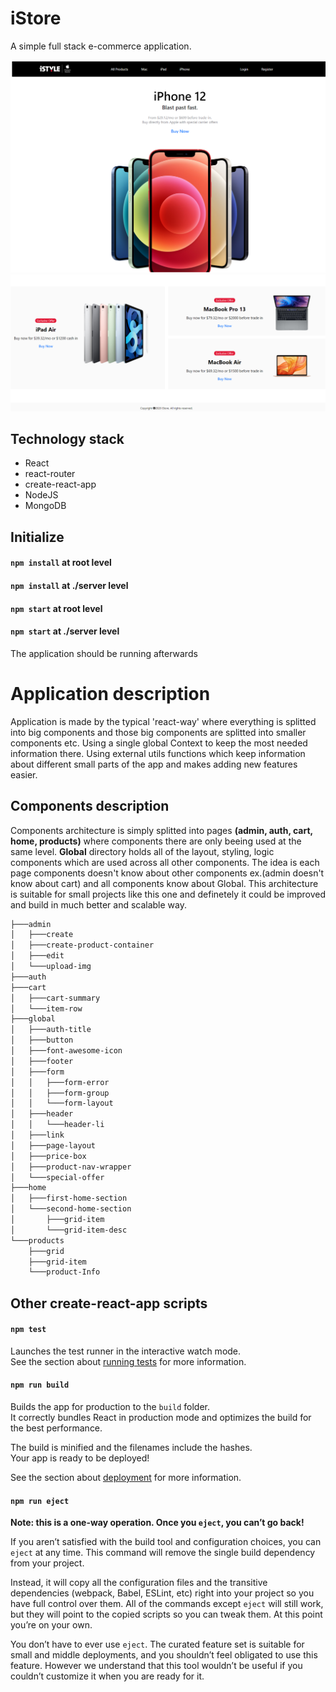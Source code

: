 # iStore

A simple full stack e-commerce application.  

![iStore Home Page](./client/public/iStore-home-1.png "iStore Home Page")
![iStore Home Page](./client/public/iStore-home-2.png "iStore Home Page")


## Technology stack
* React
* react-router
* create-react-app
* NodeJS
* MongoDB

## Initialize

#### `npm install` at root level
#### `npm install` at ./server level

#### `npm start` at root level
#### `npm start` at ./server level

The application should be running afterwards

# Application description
Application is made by the typical 'react-way' where everything is splitted into big components and those big components are splitted into smaller components etc. 
Using a single global Context to keep the most needed information there.
Using external utils functions which keep information about different small parts of the app and makes adding new features easier.


## Components description
Components architecture is simply splitted into pages **(admin, auth, cart, home, products)** where components there are only beeing used at the same level.
**Global** directory holds all of the layout, styling, logic components which are used across all other components. The idea is each page components doesn't know about other components ex.(admin doesn't know about cart) and all components know about Global. 
This architecture is suitable for small projects like this one and definetely it could be improved and build in much better and scalable way.

```bash
├───admin
│   ├───create
│   ├───create-product-container
│   ├───edit
│   └───upload-img
├───auth
├───cart
│   ├───cart-summary
│   └───item-row
├───global
│   ├───auth-title
│   ├───button
│   ├───font-awesome-icon
│   ├───footer
│   ├───form
│   │   ├───form-error
│   │   ├───form-group
│   │   └───form-layout
│   ├───header
│   │   └───header-li
│   ├───link
│   ├───page-layout
│   ├───price-box
│   ├───product-nav-wrapper
│   └───special-offer
├───home
│   ├───first-home-section
│   └───second-home-section
│       ├───grid-item
│       └───grid-item-desc
└───products
    ├───grid
    ├───grid-item
    └───product-Info
```




## Other create-react-app scripts

#### `npm test`

Launches the test runner in the interactive watch mode.\
See the section about [running tests](https://facebook.github.io/create-react-app/docs/running-tests) for more information.

#### `npm run build`

Builds the app for production to the `build` folder.\
It correctly bundles React in production mode and optimizes the build for the best performance.

The build is minified and the filenames include the hashes.\
Your app is ready to be deployed!

See the section about [deployment](https://facebook.github.io/create-react-app/docs/deployment) for more information.

#### `npm run eject`

**Note: this is a one-way operation. Once you `eject`, you can’t go back!**

If you aren’t satisfied with the build tool and configuration choices, you can `eject` at any time. This command will remove the single build dependency from your project.

Instead, it will copy all the configuration files and the transitive dependencies (webpack, Babel, ESLint, etc) right into your project so you have full control over them. All of the commands except `eject` will still work, but they will point to the copied scripts so you can tweak them. At this point you’re on your own.

You don’t have to ever use `eject`. The curated feature set is suitable for small and middle deployments, and you shouldn’t feel obligated to use this feature. However we understand that this tool wouldn’t be useful if you couldn’t customize it when you are ready for it.
